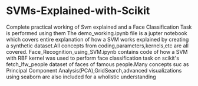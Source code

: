 # SVMs-Explained-with-Scikit
Complete practical working of Svm explained and a Face Classification Task is performed using them 
The demo_working.ipynb file is a jupter notebook which covers entire explanation of how a SVM works explained by creating a synthetic dataset.All concepts from coding,parameters,kernels,etc are all covered.
Face_Recognition_using_SVM.ipynb contains code of how a SVM with RBF kernel was used to perform face classification task on scikit's fetch_lfw_people dataset of faces of famous people.Many concepts suc as Principal Component Analysis(PCA),GridSearch,advanced visualizations using seaborn are also included for a wholistic understanding


